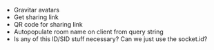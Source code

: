 * Gravitar avatars
* Get sharing link
* QR code for sharing link
* Autopopulate room name on client from query string
* Is any of this ID/SID stuff necessary? Can we just use the socket.id?
